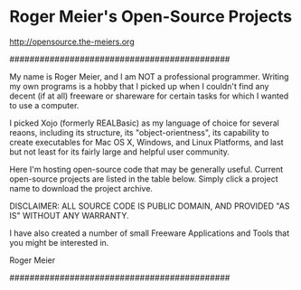 # Roger Meier's Open-Source Projects

http://opensource.the-meiers.org

############################################

My name is Roger Meier, and I am NOT a professional programmer. Writing my own programs is a hobby that I picked up when I couldn't find any decent (if at all) freeware or shareware for certain tasks for which I wanted to use a computer. 

I picked Xojo (formerly REALBasic) as my language of choice for several reaons, including its structure, its "object-orientness", its capability to create executables for Mac OS X, Windows, and Linux Platforms, and last but not least for its fairly large and helpful user community.

Here I'm hosting open-source code that may be generally useful. Current open-source projects are listed in the table below. Simply click a project name to download the project archive.

DISCLAIMER: ALL SOURCE CODE IS PUBLIC DOMAIN, AND PROVIDED "AS IS" WITHOUT ANY WARRANTY. 

I have also created a number of small Freeware Applications and Tools that you might be interested in.

Roger Meier

############################################

